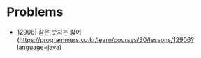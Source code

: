 # Problems

- 12906| 같은 숫자는 싫어 (https://programmers.co.kr/learn/courses/30/lessons/12906?language=java)